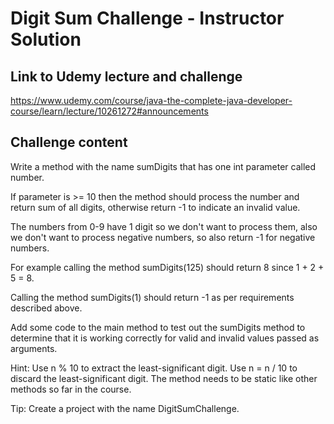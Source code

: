 # Digit Sum Challenge - Instructor Solution

## Link to Udemy lecture and challenge

https://www.udemy.com/course/java-the-complete-java-developer-course/learn/lecture/10261272#announcements

## Challenge content

Write a method with the name sumDigits that has one int parameter called number. 

If parameter is >= 10 then the method should process the number and return sum of all digits, otherwise return -1 to indicate an invalid value.

The numbers from 0-9 have 1 digit so we don't want to process them, also we don't want to process negative numbers, so also return -1 for negative numbers.

For example calling the method sumDigits(125) should return 8 since 1 + 2 + 5 = 8.

Calling the method sumDigits(1) should return -1 as per requirements described above.

Add some code to the main method to test out the sumDigits method to determine that it is working correctly for valid and invalid values passed as arguments.

Hint: 
	Use n % 10 to extract the least-significant digit.
	Use n = n / 10 to discard the least-significant digit.
	The method needs to be static like other methods so far in the course.

Tip: 
	Create a project with the name DigitSumChallenge.
 
